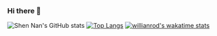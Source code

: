 ### Hi there 👋

<!--
**wongsn/wongsn** is a ✨ _special_ ✨ repository because its `README.md` (this file) appears on your GitHub profile.

Here are some ideas to get you started:

- 🔭 I’m currently working on ...
- 🌱 I’m currently learning ...
- 👯 I’m looking to collaborate on ...
- 🤔 I’m looking for help with ...
- 💬 Ask me about ...
- 📫 How to reach me: ...
- 😄 Pronouns: ...
- ⚡ Fun fact: ...
-->

![Shen Nan's GitHub stats](https://github-readme-stats.vercel.app/api?username=wongsn&show_icons=true&&count_private=truetheme=merko)
[![Top Langs](https://github-readme-stats.vercel.app/api/top-langs/?username=wongsn&layout=compact)](https://github.com/wongsn/github-readme-stats)
[![willianrod's wakatime stats](https://github-readme-stats.vercel.app/api/wakatime?username=wongsn)](https://github.com/wongsn/github-readme-stats)


